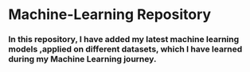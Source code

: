 # Machine-Learning Repository
### In this repository, I have added my latest machine learning models ,applied on different datasets, which I have learned during my Machine Learning journey.
